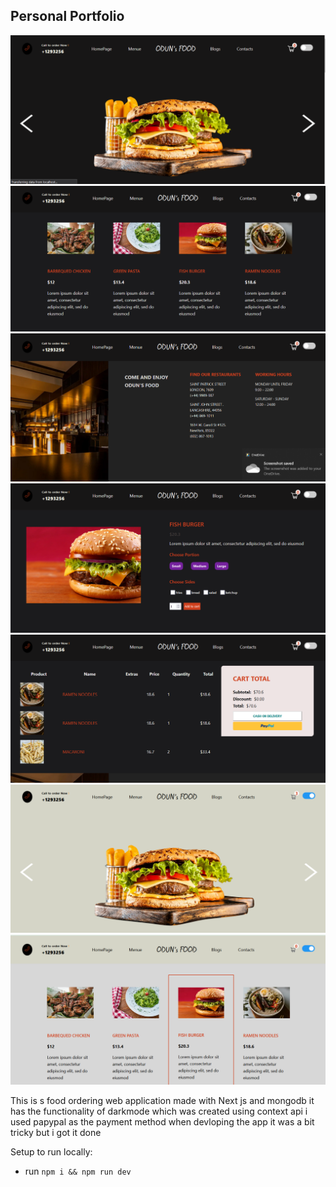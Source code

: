 ## Personal Portfolio

![Portfolio Website](/images/foodH.png)
![Portfolio Website](/images/2022-07-01%20(12).png)
![Portfolio Website](/images/2022-07-01%20(15).png)
![Portfolio Website](/images/2022-07-01%20(14).png)
![Portfolio Website](/images/2022-07-01%20(16).png)
![Portfolio Website](/images/2022-07-01%20(18).png)
![Portfolio Website](/images/2022-07-08%20(6).png)


This is s food ordering web application made with Next js and mongodb 
it has the functionality of darkmode which was created using context api
i used papypal as the payment method when devloping the app it was a bit tricky but i got it done

Setup to run locally:
- run ```npm i && npm run dev```

